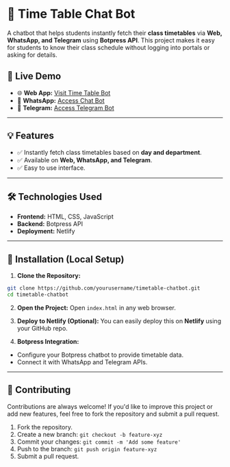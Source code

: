 # 📅 Time Table Chat Bot

A chatbot that helps students instantly fetch their **class timetables** via **Web, WhatsApp, and Telegram** using **Botpress API**. This project makes it easy for students to know their class schedule without logging into portals or asking for details.

## 🚀 Live Demo
- 🌐 **Web App:** [Visit Time Table Bot](https://jnn-cse-timeteble-bot.netlify.app/)
- 💬 **WhatsApp:** [Access Chat Bot](https://wa.me/message/6OBLISK6LILQA1) 
- 💬 **Telegram:** [Access Telegram Bot](https://t.me/jnn_cse_tt_bot)

---

## 💡 Features
- ✅ Instantly fetch class timetables based on **day and department**.
- ✅ Available on **Web, WhatsApp, and Telegram**.
- ✅ Easy to use interface.

---

## 🛠 Technologies Used
- **Frontend:** HTML, CSS, JavaScript
- **Backend:** Botpress API
- **Deployment:** Netlify

---

## 💾 Installation (Local Setup)

1. **Clone the Repository:**
```bash
git clone https://github.com/yourusername/timetable-chatbot.git
cd timetable-chatbot
```

2. **Open the Project:**
Open `index.html` in any web browser.

3. **Deploy to Netlify (Optional):**
You can easily deploy this on **Netlify** using your GitHub repo.

4. **Botpress Integration:**
- Configure your Botpress chatbot to provide timetable data.
- Connect it with WhatsApp and Telegram APIs.

---

## 💬 Contributing
Contributions are always welcome! If you'd like to improve this project or add new features, feel free to fork the repository and submit a pull request.

1. Fork the repository.
2. Create a new branch: `git checkout -b feature-xyz`
3. Commit your changes: `git commit -m 'Add some feature'`
4. Push to the branch: `git push origin feature-xyz`
5. Submit a pull request.



